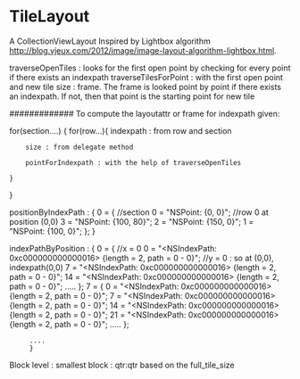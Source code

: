 # TileLayout

A CollectionViewLayout Inspired by Lightbox algorithm http://blog.vjeux.com/2012/image/image-layout-algorithm-lightbox.html.


traverseOpenTiles : looks for the first open point by checking for every point if there exists an indexpath
traverseTilesForPoint : with the first open point and new tile size : frame. The frame is looked point by point if there exists an indexpath. If not, then that point is the starting point for new tile

#############
To compute the layoutattr or frame for indexpath given:

for(section....)
{
	for(row...){
		indexpath : from row and section

		size : from delegate method 

		pointForIndexpath : with the help of traverseOpenTiles

	}
}

 positionByIndexPath : {
    0 =     {	//section
        0 = "NSPoint: {0, 0}";		//row 0 at position (0,0)
        3 = "NSPoint: {100, 80}";
        2 = "NSPoint: {150, 0}";
        1 = "NSPoint: {100, 0}";
    };
}


indexPathByPosition : {
    0 =     {		//x = 0
        0 = "<NSIndexPath: 0xc000000000000016> {length = 2, path = 0 - 0}";		//y = 0 : so at (0,0), indexpath(0,0)
        7 = "<NSIndexPath: 0xc000000000000016> {length = 2, path = 0 - 0}";
        14 = "<NSIndexPath: 0xc000000000000016> {length = 2, path = 0 - 0}";
        .....
         };
    7 =     {
        0 = "<NSIndexPath: 0xc000000000000016> {length = 2, path = 0 - 0}";
        7 = "<NSIndexPath: 0xc000000000000016> {length = 2, path = 0 - 0}";
        14 = "<NSIndexPath: 0xc000000000000016> {length = 2, path = 0 - 0}";
        21 = "<NSIndexPath: 0xc000000000000016> {length = 2, path = 0 - 0}";
        .....
         };

         ....
         }


Block level : smallest block : qtr:qtr based on the full_tile_size




